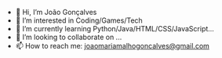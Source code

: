 - 👋 Hi, I’m João Gonçalves
- 👀 I’m interested in Coding/Games/Tech
- 🌱 I’m currently learning Python/Java/HTML/CSS/JavaScript...
- 💞️ I’m looking to collaborate on ...
- 📫 How to reach me: joaomariamalhogoncalves@gmail.com

<!---
JoaoGoncalves071/JoaoGoncalves071 is a ✨ special ✨ repository because its `README.md` (this file) appears on your GitHub profile.
You can click the Preview link to take a look at your changes.
--->
